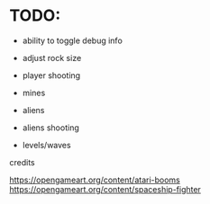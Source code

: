 # TODO:

* ability to toggle debug info

* adjust rock size
* player shooting
* mines
* aliens
* aliens shooting

* levels/waves



credits


https://opengameart.org/content/atari-booms
https://opengameart.org/content/spaceship-fighter